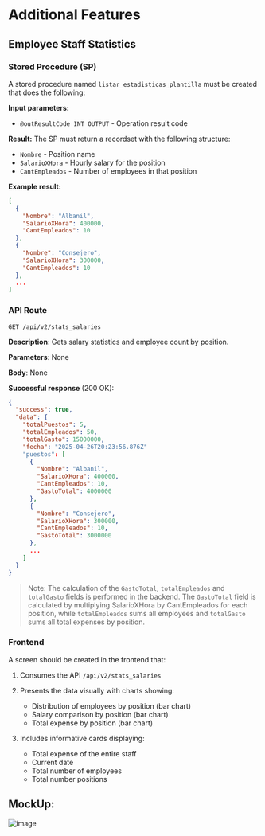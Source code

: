 # Additional Features

## Employee Staff Statistics

### Stored Procedure (SP)

A stored procedure named `listar_estadisticas_plantilla` must be created that does the following:

**Input parameters:**
- `@outResultCode INT OUTPUT` - Operation result code

**Result:**
The SP must return a recordset with the following structure:
- `Nombre` - Position name
- `SalarioXHora` - Hourly salary for the position
- `CantEmpleados` - Number of employees in that position

**Example result:**
```json
[
  {
    "Nombre": "Albanil",
    "SalarioXHora": 400000,
    "CantEmpleados": 10
  },
  {
    "Nombre": "Consejero",
    "SalarioXHora": 300000,
    "CantEmpleados": 10
  },
  ...
]
```

### API Route

```
GET /api/v2/stats_salaries
```

**Description**: Gets salary statistics and employee count by position.

**Parameters**: None

**Body**: None

**Successful response** (200 OK):
```json
{
  "success": true,
  "data": {
    "totalPuestos": 5,
    "totalEmpleados": 50,
    "totalGasto": 15000000,
    "fecha": "2025-04-26T20:23:56.876Z"
    "puestos": [
      {
        "Nombre": "Albanil",
        "SalarioXHora": 400000,
        "CantEmpleados": 10,
        "GastoTotal": 4000000
      },
      {
        "Nombre": "Consejero",
        "SalarioXHora": 300000,
        "CantEmpleados": 10,
        "GastoTotal": 3000000
      },
      ...
    ]
  }
}
```

> Note: The calculation of the `GastoTotal`, `totalEmpleados` and `totalGasto` fields is performed in the backend. The `GastoTotal` field is calculated by multiplying SalarioXHora by CantEmpleados for each position, while `totalEmpleados` sums all employees and `totalGasto` sums all total expenses by position.

### Frontend

A screen should be created in the frontend that:

1. Consumes the API `/api/v2/stats_salaries`
2. Presents the data visually with charts showing:
   - Distribution of employees by position (bar chart)
   - Salary comparison by position (bar chart)
   - Total expense by position (bar chart)

3. Includes informative cards displaying:
   - Total expense of the entire staff
   - Current date
   - Total number of employees
    - Total number positions 
## MockUp:
![image](https://github.com/user-attachments/assets/4be4c8a1-7565-46ed-b8a5-d0f18e2f52f4)





